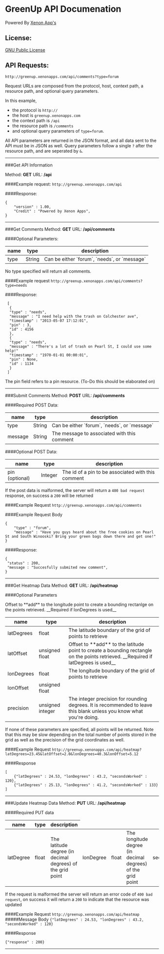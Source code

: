 GreenUp API Documenation
=========================

Powered By [Xenon App's]

[Xenon App's]:[http://www.XenonApps.com]

License:
----------
[GNU Public License]

[GNU Public License]: http://www.gnu.org/licenses/gpl.html

API Requests:
-------------------

`http://greenup.xenonapps.com/api/comments?type=forum`

Request URLs are composed from the protocol, host, context path, a resource path, and optional query parameters.

In this example, 
 - the protocol is `http://` 
 - the host is `greenup.xenonapps.com` 
 - the context path is `/api` 
 - the resource path is `/comments` 
 - and optional query parameters of `type=forum`. 
  
All API parameters are returned in the JSON format, and all data sent to the API must be in JSON as well. Query parameters follow a single `?` after the resource path, and are seperated by `&`.

--------------------

###Get API Information

Method: **GET**
URL: **/api**

####Example request:
`http://greenup.xenonapps.com/api` 

####Response:
```no-highlight
{
    "version" : 1.00,
    "Credit" : "Powered by Xenon Apps",
}
```

-----------------------------

###Get Comments
Method: **GET**
URL: **/api/comments**

####Optional Parameters:

<table>
<thead>
<tr><th>name</th><th>type</th><th>description  </th></tr>
</thead>
<tbody>
<tr><td>type</td><td>String </td><td> Can be either `forum`, `needs`, or `message` </td></tr>
</tbody>

</table> 

No type specified will return all comments.

####Example request
`http://greenup.xenonapps.com/api/comments?type=needs`

####Response:
```no-highlight
 [
  { 
  "type" : "needs", 
  "message" : "I need help with the trash on Colchester ave",
  "timestamp" : "2013-05-07 17:12:01",
  "pin" : 3,
  "id" : 4156
  },
  {
  "type" : "needs",
  "message" : "There's a lot of trash on Pearl St, I could use some help!"
  "timestamp" : "1970-01-01 00:00:01",
  "pin" : None,
  "id" : 1134
  }
 ]
```
The pin field refers to a pin resource. (To-Do this should be elaborated on)

-------------------------------------------------

###Submit Comments
Method: **POST**
URL: **/api/comments**

####Required POST Data:
<table>
    <thead>
        <tr><th>name</th><th>type</th><th>description</th></tr>
    </thead>
    <tbody>
        <tr>
            <td> type </td><td>String </td><td> Can be either `forum`, `needs`, or `message` </td>
        </tr>
        <tr>
            <td> message   </td><td> String </td><td> The message to associated with this comment </td>
        </tr>
    </tbody>
</table>

####Optional POST Data:
<table>
    <thead>
        <tr><th>name</th><th>type</th><th>description</th></tr>
    </thead>
    <tbody>
         <tr>
            <td> pin (optional) </td><td> Integer </td><td> The id of a pin to be associated with this comment </td>
        </tr>
    </tbody>
</table>

If the post data is malformed, the server will return a `400 bad request` response, on success a `200` will be returned

####Example Request
`http://greenup.xenonapps.com/api/comments`

####Example Request Body
```
{
    "type" : "forum",
    "message" : "Have you guys heard about the free cookies on Pearl St and South Winooski? Bring your green bags down there and get one!"
}
```

####Response:
```
{ 
 "status" : 200, 
 "message : "Succesfully submited new comment",
}
```

---------------------------------


###Get Heatmap Data
Method: **GET**
URL: **/api/heatmap**

####Optional Parameters
<table>
    <thead>
        <tr><th>name</th><th>type</th><th>description</th></tr>
    </thead>
    <tbody>
        <tr><td>latDegrees</td><td>float</td><td>The latitude boundary of the grid of points to retrieve</td></tr>
        <tr><td>latOffset</td><td>unsigned float</td><td>Offset to **add** to the latitude point to create a bounding rectangle on the points retrieved. __Required if latDegrees is used__</td></tr>
        <tr><td>lonDegrees</td><td>float</td><td>The longitude boundary of the grid of points to retrieve</td></tr>
        <tr><td>lonOffset</td><td>unsigned float</td>Offset to **add** to the longitude point to create a bounding rectanlge on the points retrieved. __Required if lonDegrees is used__</tr>
        <tr><td>precision</td><td>unsigned integer</td><td>The integer precision for rounding degrees. It is recommended to leave this blank unless you know what you're doing.</td></tr>
    </tbody>
</table>

If none of these parameters are specified, all points will be returned. Note that this may be slow depending on the total number of points stored in the grid as well as the precision of the grid coordinates as well.

####Example Request
`http://greenup.xenonapps.com/api/heatmap?latDegrees=23.45&latOffset=2.0&lonDegrees=40.3&lonOffset=5.12`

####Response
```
[
    {"latDegrees" : 24.53, "lonDegrees" : 43.2, "secondsWorked" : 120},
    {"latDegrees" : 25.13, "lonDegrees" : 41.2, "secondsWorked" : 133}
]
```

---------------------------

###Update Heatmap Data
Method: **PUT**
URL: **/api/heatmap**

####Required PUT data
<table>
    <thead>
        <tr><th>name</th><th>type</th><th>description</th></tr>
    </thead>
    <tbody>
        <tr>
            <td>latDegree</td><td>float</td><td>The latitude degree (in decimal degrees) of the grid point</td>
            <td>lonDegree</td><td>float</td><td>The longitude degree (in decimal degrees) of the grid point</td>
            <td>secondsWorked</td><td>unsigned integer</td><td>The number of seconds spent in this grid location</td>
        </tr>
    </tbody>
</table>

If the request is malformed the server will return an error code of `400 bad request`, on success it will return a `200` to indicate that the resource was updated

####Example Request
`http://greenup.xenonapps.com/api/heatmap`
#####Message Body
`{"latDegrees" : 24.53, "lonDegrees" : 43.2, "secondsWorked" : 120}`

####Response
```
{"response" : 200}
```


-----------------------